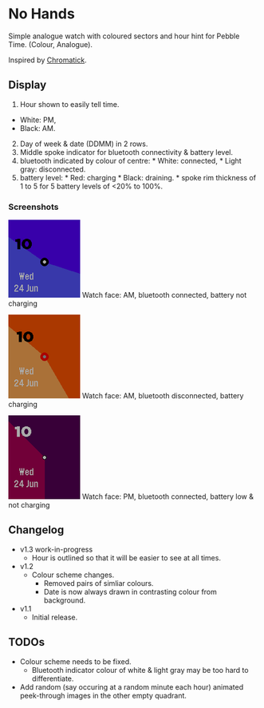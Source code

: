 No Hands
========

Simple analogue watch with coloured sectors and hour hint for Pebble Time. (Colour, Analogue).

Inspired by [Chromatick](http://chromatickface.tumblr.com/concept).

## Display
1. Hour shown to easily tell time.
  * White: PM,
  * Black: AM.
2. Day of week & date (DDMM) in 2 rows.
3. Middle spoke indicator for bluetooth connectivity & battery level.
  1. bluetooth indicated by colour of centre:
    * White: connected,
    * Light gray: disconnected.
  2. battery level:
    * Red: charging
    * Black: draining.
    * spoke rim thickness of 1 to 5 for 5 battery levels of <20% to 100%.

### Screenshots
![screenshot 1](https://raw.githubusercontent.com/sdneon/NoHands/master/store/pebble-screenshot-1-AM.png "Watch face: AM, bluetooth connected, battery not charging")
Watch face: AM, bluetooth connected, battery not charging

![screenshot 2](https://raw.githubusercontent.com/sdneon/NoHands/master/store/pebble-screenshot-2-AM,DC,charging.png "Watch face: AM, bluetooth disconnected, battery charging")
Watch face: AM, bluetooth disconnected, battery charging

![screenshot 3](https://raw.githubusercontent.com/sdneon/NoHands/master/store/pebble-screenshot-3-PM,low-batt.png "Watch face: PM, bluetooth connected, battery low & not charging")
Watch face: PM, bluetooth connected, battery low & not charging

## Changelog
* v1.3 work-in-progress
  * Hour is outlined so that it will be easier to see at all times.
* v1.2
  * Colour scheme changes.
    * Removed pairs of simliar colours.
    * Date is now always drawn in contrasting colour from background.
* v1.1
  * Initial release.

## TODOs
* Colour scheme needs to be fixed.
  * Bluetooth indicator colour of white & light gray may be too hard to differentiate.
* Add random (say occuring at a random minute each hour) animated peek-through images in the other empty quadrant.
